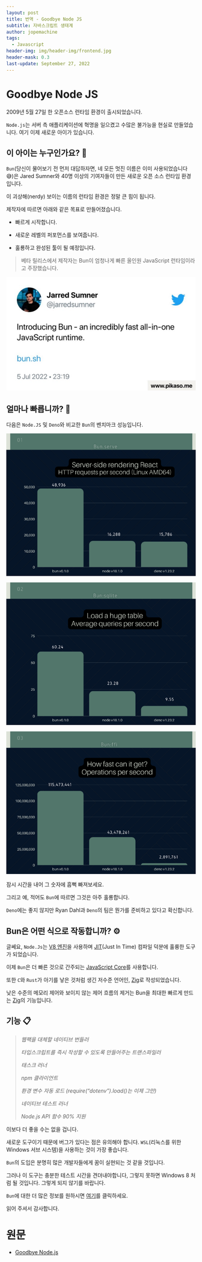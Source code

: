 ```yaml
---
layout: post
title: 번역 - Goodbye Node JS
subtitle: 자바스크립트 생태계
author: jopemachine
tags:
  - Javascript
header-img: img/header-img/frontend.jpg
header-mask: 0.3
last-update: September 27, 2022
---
```


# Goodbye Node JS

2009년 5월 27일 한 오픈소스 런타임 환경이 출시되었습니다.

`Node.js`는 서버 측 애플리케이션에 혁명을 일으켰고 수많은 불가능을 현실로 만들었습니다. 여기 이제 새로운 아이가 있습니다.

## 이 아이는 누구인가요? 🤔

`Bun`(당신이 물어보기 전 먼저 대답하자면, 네 모든 멋진 이름은 이미 사용되었습니다 😅)은 Jared Sumner와 40명 이상의 기여자들이 만든 새로운 오픈 소스 런타임 환경입니다.

이 괴상해(nerdy) 보이는 이름의 런타임 환경은 정말 큰 힘이 됩니다.

제작자에 따르면 아래와 같은 목표로 만들어졌습니다.

* 빠르게 시작합니다.

* 새로운 레벨의 퍼포먼스를 보여줍니다.

* 훌룡하고 완성된 툴이 될 예정입니다.

> 베타 릴리스에서 제작자는 Bun이 엄청나게 빠른 올인원 JavaScript 런타임이라고 주장했습니다.

![](/img/posts/Javascript/2022-09-27-Goodbye-Node-Js/1__-eXW38rRFCB4M49TC4RiQ.jpg)

## 얼마나 빠릅니까? 🚀

다음은 `Node.JS` 및 `Deno`와 비교한 `Bun`의 벤치마크 성능입니다.

![](/img/posts/Javascript/2022-09-27-Goodbye-Node-Js/1_C5slzNbrm1ol9h6vM_BlNw.png)

![](/img/posts/Javascript/2022-09-27-Goodbye-Node-Js/1_OAKBmvGJkfLiZlFSB2qUdQ.png)

![](/img/posts/Javascript/2022-09-27-Goodbye-Node-Js/1_5-Iux4z7Y99ROk7SAspevg.png)

잠시 시간을 내어 그 숫자에 흠뻑 빠져보세요.

그리고 예, 적어도 `Bun`에 따르면 그것은 아주 훌룡합니다.

`Deno`에는 좋지 않지만 Ryan Dahl과 `Deno`의 팀은 뭔가를 준비하고 있다고 확신합니다.

## Bun은 어떤 식으로 작동합니까? ⚙️

글쎄요, `Node.Js`는 [V8 엔진](https://v8.dev/)을 사용하며 [JIT](https://www.ibm.com/docs/en/sdk-java-technology/8?topic=reference-jit-compiler)(Just In Time) 컴파일 덕분에 훌륭한 도구가 되었습니다.

이제 `Bun`은 더 빠른 것으로 간주되는 [JavaScript Core](https://developer.apple.com/documentation/javascriptcore)를 사용합니다.

또한 `C`와 `Rust`가 아기를 낳은 것처럼 생긴 저수준 언어인, [Zig](https://ziglang.org/)로 작성되었습니다.

낮은 수준의 메모리 제어와 보이지 않는 제어 흐름의 제거는 Bun을 최대한 빠르게 만드는 [Zig](https://ziglang.org/)의 기능입니다.

## 기능 📋

> *웹팩을 대체할 네이티브 번들러*
>
> *타입스크립트를 즉시 작성할 수 있도록 만들어주는 트랜스파일러*
>
> *태스크 러너*
>
> *npm 클라이언트*
>
> *환경 변수 자동 로드 (require(“dotenv”).load()는 이제 그만)*
>
> *네이티브 테스트 러너*
>
> *Node.js API 함수 90% 지원*

이보다 더 좋을 수는 없을 겁니다.

새로운 도구이기 때문에 버그가 있다는 점은 유의해야 합니다. `WSL`(리눅스를 위한 Windows 서브 시스템)을 사용하는 것이 가장 좋습니다.

`Bun`의 도입은 분명히 많은 개발자들에게 꿈이 실현되는 것 같을 것입니다.

그러나 이 도구는 충분한 테스트 시간을 견뎌내야합니다, 그렇지 못하면 Windows 8 처럼 될 것입니다. 그렇게 되지 않기를 바랍니다.

`Bun`에 대한 더 많은 정보를 원하시면 [여기](https://bun.sh/)를 클릭하세요.

읽어 주셔서 감사합니다.

# 원문

- [Goodbye Node.js](https://medium.com/@appiahyoofi/goodbye-node-js-9e2f71f5e430)
